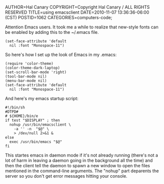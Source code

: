 AUTHOR=Hal Canary
COPYRIGHT=Copyright Hal Canary / ALL RIGHTS RESERVED
TITLE=using emacsclient
DATE=2010-11-07 13:36:36-06:00 (CST)
POSTID=1062
CATEGORIES=computers-code;

Attention Emacs users. It took me a while to realize that new-style fonts can be enabled by adding this to the ~/.emacs file.

    (set-face-attribute 'default
      nil :font "Monospace-11")

So here's how I set up the look of Emacs in my .emacs:

    (require 'color-theme)
    (color-theme-dark-laptop)
    (set-scroll-bar-mode 'right)
    (tool-bar-mode nil)
    (menu-bar-mode nil)
    (set-face-attribute 'default
      nil :font "Monospace-11")

And here's my emacs startup script:

    #!/bin/sh
    #DTPD#
    # ${HOME}/bin/e
    if test "$DISPLAY" ; then
      nohup /usr/bin/emacsclient \
        -a '' -n  "$@" \
        > /dev/null 2>&1 &
    else
      exec /usr/bin/emacs "$@"
    fi

This startes emacs in daemon mode if it's not already running (there's not a lot of harm in leaving a daemon going in the background all the time) and then the client tell the daemon to spawn a new window to open the files mentioned in the command-line arguments. The "nohup" part deparents the server so you don't get error messages hitting your console.
